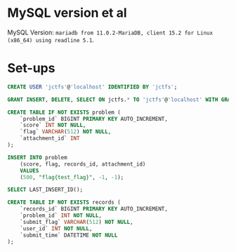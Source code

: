 # MySQL version et al

MySQL Version: ```mariadb from 11.0.2-MariaDB, client 15.2 for Linux (x86_64) using readline 5.1```. 

# Set-ups

```sql
CREATE USER 'jctfs'@'localhost' IDENTIFIED BY 'jctfs';

GRANT INSERT, DELETE, SELECT ON jctfs.* TO 'jctfs'@'localhost' WITH GRANT OPTION;

CREATE TABLE IF NOT EXISTS problem (
	`problem_id` BIGINT PRIMARY KEY AUTO_INCREMENT,
	`score` INT NOT NULL,
	`flag` VARCHAR(512) NOT NULL,
	`attachment_id` INT 
);

INSERT INTO problem 
	(score, flag, records_id, attachment_id)
	VALUES
	(500, "flag{test_flag}", -1, -1);

SELECT LAST_INSERT_ID();

CREATE TABLE IF NOT EXISTS records (
	`records_id` BIGINT PRIMARY KEY AUTO_INCREMENT,
	`problem_id` INT NOT NULL,
	`submit_flag` VARCHAR(512) NOT NULL,
	`user_id` INT NOT NULL,
	`submit_time` DATETIME NOT NULL
);

```
